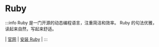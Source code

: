 # Ruby

:::info
Ruby 是一门开源的动态编程语言，注重简洁和效率。
Ruby 的句法优雅，读起来自然，写起来舒适。

| [官网](https://www.ruby-lang.org/zh_cn/)
| [安装 Ruby](https://www.ruby-lang.org/zh_cn/documentation/installation/)
|
:::
